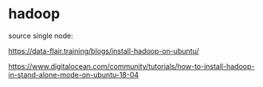 # hadoop

source single node:

https://data-flair.training/blogs/install-hadoop-on-ubuntu/

https://www.digitalocean.com/community/tutorials/how-to-install-hadoop-in-stand-alone-mode-on-ubuntu-18-04
